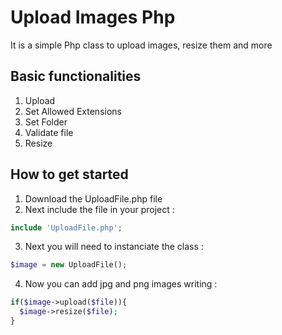# Upload Images Php
It is a simple Php class to upload images, resize them and more

## Basic functionalities
1. Upload
2. Set Allowed Extensions
3. Set Folder
4. Validate file
5. Resize

## How to get started
1. Download the UploadFile.php file
2. Next include the file in your project :
```php
include 'UploadFile.php';
```
3. Next you will need to instanciate the class :
```php
$image = new UploadFile();
```
4. Now you can add jpg and png images writing :
```php
if($image->upload($file)){
  $image->resize($file);
}
```

